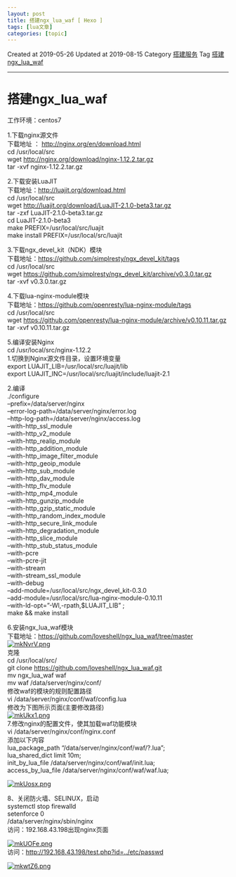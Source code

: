 ```yaml
---
layout: post
title: 搭建ngx_lua_waf [ Hexo ] 
tags: [lua文章]
categories: [topic]
---
```

Created at 2019-05-26 Updated at 2019-08-15 Category [搭建服务](/categories/搭建服务/)
Tag [搭建ngx_lua_waf](/tags/搭建ngx-lua-waf/)

* * *

# 搭建ngx_lua_waf

工作环境：centos7  
  
1.下载nginx源文件  
下载地址 ： <http://nginx.org/en/download.html>  
cd /usr/local/src  
wget <http://nginx.org/download/nginx-1.12.2.tar.gz>  
tar -xvf nginx-1.12.2.tar.gz  
  
  
2.下载安装LuaJIT  
下载地址：<http://luajit.org/download.html>  
cd /usr/local/src  
wget <http://luajit.org/download/LuaJIT-2.1.0-beta3.tar.gz>  
tar -zxf LuaJIT-2.1.0-beta3.tar.gz  
cd LuaJIT-2.1.0-beta3  
make PREFIX=/usr/local/src/luajit  
make install PREFIX=/usr/local/src/luajit  
  
  
3.下载ngx_devel_kit（NDK）模块  
下载地址：<https://github.com/simplresty/ngx_devel_kit/tags>  
cd /usr/local/src  
wget <https://github.com/simplresty/ngx_devel_kit/archive/v0.3.0.tar.gz>  
tar -xvf v0.3.0.tar.gz  
  
  
4.下载lua-nginx-module模块  
下载地址：<https://github.com/openresty/lua-nginx-module/tags>  
cd /usr/local/src  
wget <https://github.com/openresty/lua-nginx-module/archive/v0.10.11.tar.gz>  
tar -xvf v0.10.11.tar.gz  
  
  
5.编译安装Nginx  
cd /usr/local/src/nginx-1.12.2  
1.切换到Nginx源文件目录，设置环境变量  
export LUAJIT_LIB=/usr/local/src/luajit/lib  
export LUAJIT_INC=/usr/local/src/luajit/include/luajit-2.1  
  
  
2.编译  
./configure  
–prefix=/data/server/nginx  
–error-log-path=/data/server/nginx/error.log  
–http-log-path=/data/server/nginx/access.log  
–with-http_ssl_module  
–with-http_v2_module  
–with-http_realip_module  
–with-http_addition_module  
–with-http_image_filter_module  
–with-http_geoip_module  
–with-http_sub_module  
–with-http_dav_module  
–with-http_flv_module  
–with-http_mp4_module  
–with-http_gunzip_module  
–with-http_gzip_static_module  
–with-http_random_index_module  
–with-http_secure_link_module  
–with-http_degradation_module  
–with-http_slice_module  
–with-http_stub_status_module  
–with-pcre  
–with-pcre-jit  
–with-stream  
–with-stream_ssl_module  
–with-debug  
–add-module=/usr/local/src/ngx_devel_kit-0.3.0  
–add-module=/usr/local/src/lua-nginx-module-0.10.11  
–with-ld-opt=”-Wl,-rpath,$LUAJIT_LIB” ;  
make && make install  
  
  
6.安装ngx_lua_waf模块  
下载地址：<https://github.com/loveshell/ngx_lua_waf/tree/master>  
[![mkNvrV.png](https://s2.ax1x.com/2019/08/14/mkNvrV.png)](https://imgchr.com/i/mkNvrV)  
克隆  
cd /usr/local/src/  
git clone <https://github.com/loveshell/ngx_lua_waf.git>  
mv ngx_lua_waf waf  
mv waf /data/server/nginx/conf/  
修改waf的模块的规则配置路径  
vi /data/server/nginx/conf/waf/config.lua  
修改为下图所示页面(主要修改路径)  
[![mkUkx1.png](https://s2.ax1x.com/2019/08/14/mkUkx1.png)](https://imgchr.com/i/mkUkx1)  
7.修改nginx的配置文件，使其加载waf功能模块  
vi /data/server/nginx/conf/nginx.conf  
添加以下内容  
lua_package_path “/data/server/nginx/conf/waf/?.lua”;  
lua_shared_dict limit 10m;  
init_by_lua_file /data/server/nginx/conf/waf/init.lua;  
access_by_lua_file /data/server/nginx/conf/waf/waf.lua;  
  
  
[![mkUosx.png](https://s2.ax1x.com/2019/08/14/mkUosx.png)](https://imgchr.com/i/mkUosx)  
  
  
8、关闭防火墙、SELINUX，启动  
systemctl stop firewalld  
setenforce 0  
/data/server/nginx/sbin/nginx  
访问：192.168.43.198出现nginx页面  
  
  
[![mkUOFe.png](https://s2.ax1x.com/2019/08/14/mkUOFe.png)](https://imgchr.com/i/mkUOFe)  
访问：<http://192.168.43.198/test.php?id=../etc/passwd>  
  
  
[![mkwtZ6.png](https://s2.ax1x.com/2019/08/14/mkwtZ6.png)](https://imgchr.com/i/mkwtZ6)